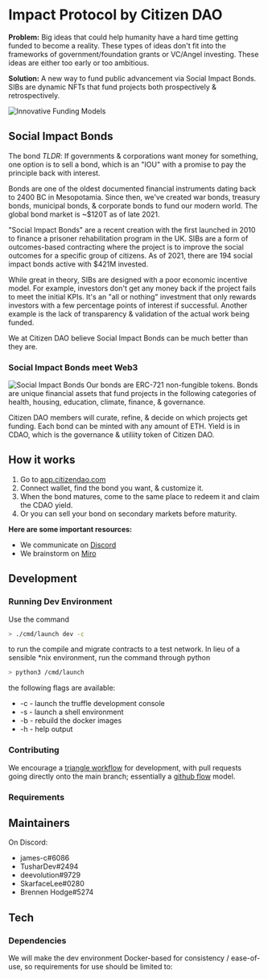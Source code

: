 
# Impact Protocol by Citizen DAO

**Problem:** Big ideas that could help humanity have a hard time getting funded to become a reality. These types of ideas don't fit into the frameworks of government/foundation grants or VC/Angel investing. These ideas are either too early or too ambitious. 

**Solution:** A new way to fund public advancement via Social Impact Bonds. SIBs are dynamic NFTs that fund projects both prospectively & retrospectively. 

![Innovative Funding Models](https://ipfs.io/ipfs/QmNhWtsuoATNe5swFZVMGjgfDjrx7ZnbxUAoYy8wAtSSnK)

## Social Impact Bonds

The bond *TLDR*: If governments & corporations want money for something, one option is to sell a bond, which is an "IOU" with a promise to pay the principle back with interest. 

Bonds are one of the oldest documented financial instruments dating back to 2400 BC in Mesopotamia. Since then, we've created war bonds, treasury bonds, municipal bonds, & corporate bonds to fund our modern world. The global bond market is ~$120T as of late 2021. 

"Social Impact Bonds" are a recent creation with the first launched in 2010 to finance a prisoner rehabilitation program in the UK. SIBs are a form of outcomes-based contracting where the project is to improve the social outcomes for a specific group of citizens. As of 2021, there are 194 social impact bonds active with $421M invested. 

While great in theory, SIBs are designed with a poor economic incentive model. For example, investors don't get any money back if the project fails to meet the initial KPIs. It's an "all or nothing" investment that only rewards investors with a few percentage points of interest if successful. Another example is the lack of transparency & validation of the actual work being funded. 

We at Citizen DAO believe Social Impact Bonds can be much better than they are. 

### Social Impact Bonds meet Web3

![Social Impact Bonds](https://ipfs.io/ipfs/QmZ9RjY94WJoAA6Phuoz3tH6AhG5FjLQhbT7oMGDod1YxS)
Our bonds are ERC-721 non-fungible tokens. Bonds are unique financial assets that fund projects in the following categories of health, housing, education, climate, finance, & governance.

Citizen DAO members will curate, refine, & decide on which projects get funding. Each bond can be minted with any amount of ETH. Yield is in CDAO, which is the governance & utiliity token of Citizen DAO. 

## How it works

1. Go to [app.citizendao.com](https://app.citizendao.com/)
2. Connect wallet, find the bond you want, & customize it.
3. When the bond matures, come to the same place to redeem it and claim the CDAO yield.
4. Or you can sell your bond on secondary markets before maturity.


**Here are some important resources:**

- We communicate on [Discord](https://discord.gg/SVKqEmrnM4)
- We brainstorm on [Miro](https://miro.com/app/board/o9J_lxrWu6c=/?invite_link_id=419363524209)

## Development

### Running Dev Environment

Use the command
```bash
> ./cmd/launch dev -c
```
to run the compile and migrate contracts to a test network. In lieu of a sensible *nix environment, run the command through python
```bash
> python3 /cmd/launch
```
the following flags are available:

- -c - launch the truffle development console
- -s - launch a shell environment
- -b - rebuild the docker images
- -h - help output

### Contributing

We encourage a [triangle workflow](https://gist.github.com/anjohnson/8994c95ab2a06f7d2339) for development, with pull requests going directly onto the main branch; essentially a [github flow](https://guides.github.com/introduction/flow/) model.

### Requirements



## Maintainers

On Discord: 

- james-c#6086
- TusharDev#2494
- deevolution#9729
- SkarfaceLee#0280
- Brennen Hodge#5274


## Tech


### Dependencies
We will make the dev environment Docker-based for consistency / ease-of-use, so requirements for use should be limited to:


